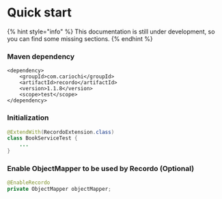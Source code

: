 # Quick start

{% hint style="info" %}
This documentation is still under development, so you can find some missing sections.
{% endhint %}

### Maven dependency

```markup
<dependency>
    <groupId>com.cariochi</groupId>
    <artifactId>recordo</artifactId>
    <version>1.1.8</version>
    <scope>test</scope>
</dependency>
```

### Initialization

```java
@ExtendWith(RecordoExtension.class)
class BookServiceTest {
    ...
}
```

### Enable ObjectMapper to be used by Recordo \(Optional\)

```java
@EnableRecordo
private ObjectMapper objectMapper;
```

